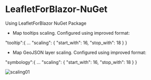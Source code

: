 # LeafletForBlazor-NuGet
 Using LeafletForBlazor NuGet Package

 - Map tooltips scaling. Configured using improved format:

 "tooltip":{
 ...
     "scaling": {
      "start_with": 16,
      "stop_with": 18
      }
     }

 - Map GeoJSON layer scaling. Configured using improved format:

 "symbology":{
 ...
     "scaling": {
      "start_with": 16,
      "stop_with": 18
      }
     }

![scaling01](https://user-images.githubusercontent.com/8348463/221374917-8a662947-6ae7-4ddb-9cf7-7ae79329c72b.gif)
